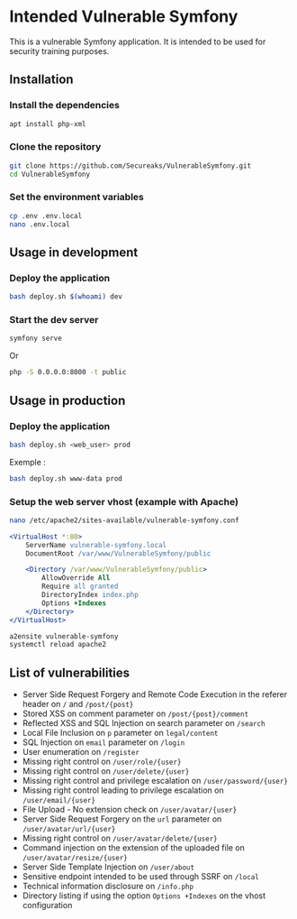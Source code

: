 # Intended Vulnerable Symfony

This is a vulnerable Symfony application. It is intended to be used for security training purposes.

## Installation

### Install the dependencies

```bash
apt install php-xml
```

### Clone the repository

```bash
git clone https://github.com/Secureaks/VulnerableSymfony.git
cd VulnerableSymfony
```

### Set the environment variables

```bash
cp .env .env.local
nano .env.local
```

## Usage in development

### Deploy the application

```bash
bash deploy.sh $(whoami) dev
```

### Start the dev server

```bash
symfony serve
```

Or

```bash
php -S 0.0.0.0:8000 -t public
```

## Usage in production

### Deploy the application

```bash
bash deploy.sh <web_user> prod
```

Exemple :

```bash
bash deploy.sh www-data prod
```

### Setup the web server vhost (example with Apache)

```bash
nano /etc/apache2/sites-available/vulnerable-symfony.conf
```

```apache
<VirtualHost *:80>
    ServerName vulnerable-symfony.local
    DocumentRoot /var/www/VulnerableSymfony/public

    <Directory /var/www/VulnerableSymfony/public>
        AllowOverride All
        Require all granted
        DirectoryIndex index.php
        Options +Indexes
    </Directory>
</VirtualHost>
```

```bash
a2ensite vulnerable-symfony
systemctl reload apache2
```

## List of vulnerabilities

- Server Side Request Forgery and Remote Code Execution in the referer header on `/` and `/post/{post}`
- Stored XSS on comment parameter on `/post/{post}/comment`
- Reflected XSS and SQL Injection on search parameter on `/search`
- Local File Inclusion on `p` parameter on `legal/content`
- SQL Injection on `email` parameter on `/login`
- User enumeration on `/register`
- Missing right control on `/user/role/{user}`
- Missing right control on `/user/delete/{user}`
- Missing right control and privilege escalation on `/user/password/{user}`
- Missing right control leading to privilege escalation on `/user/email/{user}`
- File Upload - No extension check on `/user/avatar/{user}`
- Server Side Request Forgery on the `url` parameter on `/user/avatar/url/{user}`
- Missing right control on `/user/avatar/delete/{user}`
- Command injection on the extension of the uploaded file on `/user/avatar/resize/{user}`
- Server Side Template Injection on `/user/about`
- Sensitive endpoint intended to be used through SSRF on `/local`
- Technical information disclosure on `/info.php`
- Directory listing if using the option `Options +Indexes` on the vhost configuration